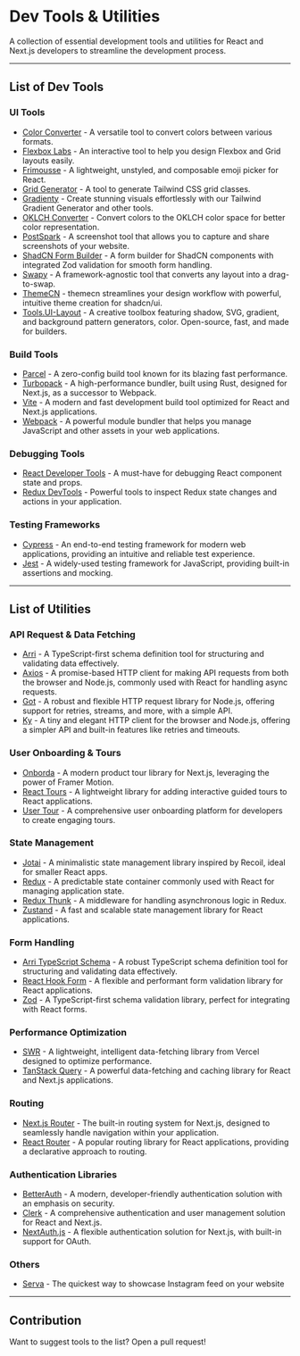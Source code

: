 # Dev Tools & Utilities

A collection of essential development tools and utilities for React and Next.js developers to streamline the development process.

---

## List of Dev Tools

### UI Tools
- [Color Converter](https://divmagic.com/tools/color-converter) - A versatile tool to convert colors between various formats.  
- [Flexbox Labs](https://flexboxlabs.netlify.app/) - An interactive tool to help you design Flexbox and Grid layouts easily.
- [Frimousse](https://frimousse.liveblocks.io/) - A lightweight, unstyled, and composable emoji picker for React. 
- [Grid Generator](https://www.tailwindgen.com/) - A tool to generate Tailwind CSS grid classes.
- [Gradienty](https://gradienty.codes/) - Create stunning visuals effortlessly with our Tailwind Gradient Generator and other tools.
- [OKLCH Converter](https://oklch.com/) - Convert colors to the OKLCH color space for better color representation.  
- [PostSpark](https://postspark.app/screenshot) - A screenshot tool that allows you to capture and share screenshots of your website.  
- [ShadCN Form Builder](https://www.shadcn-form.com/playground) - A form builder for ShadCN components with integrated Zod validation for smooth form handling.  
- [Swapy](https://swapy.tahazsh.com/) - A framework-agnostic tool that converts any layout into a drag-to-swap.  
- [ThemeCN](https://themecn.dev/) - themecn streamlines your design workflow with powerful, intuitive theme creation for shadcn/ui.  
- [Tools.UI-Layout](https://tools.ui-layouts.com/) - A creative toolbox featuring shadow, SVG, gradient, and background pattern generators, color. Open-source, fast, and made for builders.

### Build Tools
- [Parcel](https://parceljs.org/) - A zero-config build tool known for its blazing fast performance.  
- [Turbopack](https://turbo.build/pack) - A high-performance bundler, built using Rust, designed for Next.js, as a successor to Webpack.  
- [Vite](https://vitejs.dev/) - A modern and fast development build tool optimized for React and Next.js applications.  
- [Webpack](https://webpack.js.org/) - A powerful module bundler that helps you manage JavaScript and other assets in your web applications.

### Debugging Tools
- [React Developer Tools](https://react.dev/learn/react-developer-tools) - A must-have for debugging React component state and props.
- [Redux DevTools](https://github.com/reduxjs/redux-devtools) - Powerful tools to inspect Redux state changes and actions in your application.

### Testing Frameworks
- [Cypress](https://www.cypress.io/) - An end-to-end testing framework for modern web applications, providing an intuitive and reliable test experience.
- [Jest](https://jestjs.io/) - A widely-used testing framework for JavaScript, providing built-in assertions and mocking.
  
---

## List of Utilities

### API Request & Data Fetching
- [Arri](https://github.com/modiimedia/arri) - A TypeScript-first schema definition tool for structuring and validating data effectively.
- [Axios](https://axios-http.com/) - A promise-based HTTP client for making API requests from both the browser and Node.js, commonly used with React for handling async requests.
- [Got](https://github.com/sindresorhus/got) - A robust and flexible HTTP request library for Node.js, offering support for retries, streams, and more, with a simple API.
- [Ky](https://github.com/sindresorhus/ky) - A tiny and elegant HTTP client for the browser and Node.js, offering a simpler API and built-in features like retries and timeouts.


### User Onboarding & Tours
- [Onborda](https://www.onborda.dev/) - A modern product tour library for Next.js, leveraging the power of Framer Motion.
- [React Tours](https://docs.react.tours/quickstart) - A lightweight library for adding interactive guided tours to React applications.
- [User Tour](https://www.usertour.io/) - A comprehensive user onboarding platform for developers to create engaging tours.

### State Management
- [Jotai](https://jotai.org/) - A minimalistic state management library inspired by Recoil, ideal for smaller React apps.
- [Redux](https://redux.js.org/) - A predictable state container commonly used with React for managing application state.
- [Redux Thunk](https://redux.js.org/usage/writing-logic-thunks) - A middleware for handling asynchronous logic in Redux.
- [Zustand](https://zustand-demo.pmnd.rs/) - A fast and scalable state management library for React applications.

### Form Handling
- [Arri TypeScript Schema](https://github.com/modiimedia/arri/blob/master/languages/ts/ts-schema/README.md) - A robust TypeScript schema definition tool for structuring and validating data effectively.
- [React Hook Form](https://react-hook-form.com/) - A flexible and performant form validation library for React applications.
- [Zod](https://zod.dev/) - A TypeScript-first schema validation library, perfect for integrating with React forms.

### Performance Optimization
- [SWR](https://swr.vercel.app/) - A lightweight, intelligent data-fetching library from Vercel designed to optimize performance.
- [TanStack Query](https://tanstack.com/query/latest) - A powerful data-fetching and caching library for React and Next.js applications.

### Routing
- [Next.js Router](https://nextjs.org/docs/routing/introduction) - The built-in routing system for Next.js, designed to seamlessly handle navigation within your application.
- [React Router](https://reactrouter.com/) - A popular routing library for React applications, providing a declarative approach to routing.

### Authentication Libraries
- [BetterAuth](https://www.better-auth.com/) - A modern, developer-friendly authentication solution with an emphasis on security.
- [Clerk](https://clerk.com/) - A comprehensive authentication and user management solution for React and Next.js.
- [NextAuth.js](https://next-auth.js.org/) - A flexible authentication solution for Next.js, with built-in support for OAuth.


### Others

- [Serva](https://getserva.com/) - The quickest way to showcase Instagram feed on your website
  
---

## Contribution
Want to suggest tools to the list? Open a pull request!
